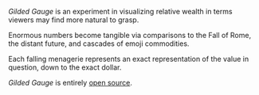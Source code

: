 *Gilded Gauge* is an experiment in visualizing relative wealth in terms viewers
may find more natural to grasp.

Enormous numbers become tangible via comparisons to the Fall of Rome, the distant
future, and cascades of emoji commodities.

Each falling menagerie represents an exact representation of the value in
question, down to the exact dollar.

*Gilded Gauge* is entirely [open source](https://github.com/dmotz/GildedGauge).
